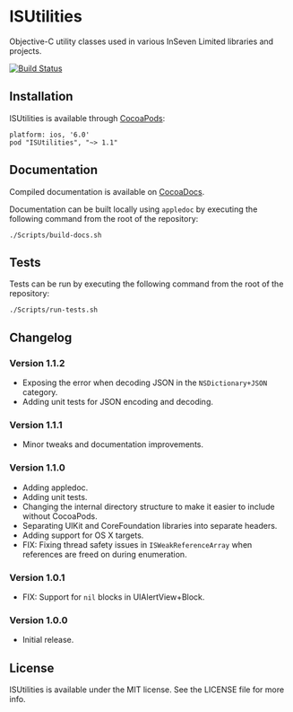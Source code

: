 ISUtilities
===========

Objective-C utility classes used in various InSeven Limited libraries and projects.

[![Build Status](https://travis-ci.org/jbmorley/ISUtilities.svg)](https://travis-ci.org/jbmorley/ISUtilities)

Installation
------------

ISUtilities is available through [CocoaPods](http://cocoapods.org/):

```
platform: ios, '6.0'
pod "ISUtilities", "~> 1.1"
```

Documentation
-------------

Compiled documentation is available on [CocoaDocs](http://cocoadocs.org/docsets/ISUtilities/).

Documentation can be built locally using `appledoc` by executing the following command from the root of the repository:

```
./Scripts/build-docs.sh
```

Tests
-----

Tests can be run by executing the following command from the root of the repository:

```
./Scripts/run-tests.sh
```

Changelog
---------

### Version 1.1.2

- Exposing the error when decoding JSON in the `NSDictionary+JSON` category.
- Adding unit tests for JSON encoding and decoding.

### Version 1.1.1

- Minor tweaks and documentation improvements.

### Version 1.1.0

- Adding appledoc.
- Adding unit tests.
- Changing the internal directory structure to make it easier to include without CocoaPods.
- Separating UIKit and CoreFoundation libraries into separate headers.
- Adding support for OS X targets.
- FIX: Fixing thread safety issues in `ISWeakReferenceArray` when references are freed on during enumeration.

### Version 1.0.1

- FIX: Support for `nil` blocks in UIAlertView+Block.

### Version 1.0.0

- Initial release.

License
-------

ISUtilities is available under the MIT license. See the LICENSE file for more info.

